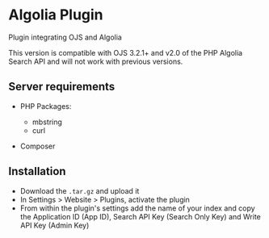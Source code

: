 # Algolia Plugin
Plugin integrating OJS and Algolia

This version is compatible with OJS 3.2.1+ and v2.0 of the PHP Algolia Search API and will not work with previous versions.

## Server requirements
- PHP Packages:
    - mbstring
    - curl

- Composer

## Installation
- Download the `.tar.gz` and upload it
- In Settings > Website > Plugins, activate the plugin
- From within the plugin's settings add the name of your index and copy the Application ID (App ID),
  Search API Key (Search Only Key) and Write API Key (Admin Key)
